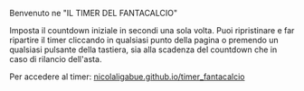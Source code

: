 Benvenuto ne "IL TIMER DEL FANTACALCIO"

Imposta il countdown iniziale in secondi una sola volta.
Puoi ripristinare e far ripartire il timer cliccando in qualsiasi
punto della pagina o premendo un qualsiasi pulsante della tastiera,
sia alla scadenza del countdown che in caso di rilancio dell'asta.

Per accedere al timer: [nicolaligabue.github.io/timer_fantacalcio](nicolaligabue.github.io/timer_fantacalcio)
